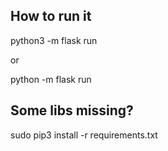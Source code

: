## How to run it

python3 -m flask run

or

python -m flask run

## Some libs missing?

sudo pip3 install -r requirements.txt
